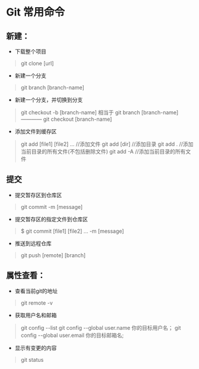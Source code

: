# Git 常用命令

## 新建：

- 下载整个项目
> git clone [url]

- 新建一个分支
> git branch [branch-name]

- 新建一个分支，并切换到分支
> git checkout -b [branch-name]
相当于 git branch [branch-name] ———— git checkout [branch-name]

- 添加文件到缓存区
> git add [file1] [file2] ... //添加文件
> git add [dir] //添加目录
> git add . //添加当前目录的所有文件(不包括删除文件)
> git add -A //添加当前目录的所有文件

## 提交

- 提交暂存区到仓库区
> git commit -m [message]

- 提交暂存区的指定文件到仓库区
> $ git commit [file1] [file2] ... -m [message]

- 推送到远程仓库
> git push [remote] [branch]
		
## 属性查看：

- 查看当前git的地址
> git remote -v

- 获取用户名和邮箱
> git config --list
> git config  --global user.name 你的目标用户名；
> git config  --global user.email 你的目标邮箱名;

- 显示有变更的内容
> git status


